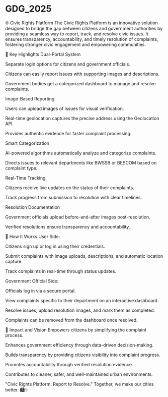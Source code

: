 # GDG_2025
🌐 Civic Rights Platform
The Civic Rights Platform is an innovative solution designed to bridge the gap between citizens and government authorities by providing a seamless way to report, track, and resolve civic issues. It ensures transparency, accountability, and timely resolution of complaints, fostering stronger civic engagement and empowering communities.

🔎 Key Highlights
Dual-Portal System

Separate login options for citizens and government officials.

Citizens can easily report issues with supporting images and descriptions.

Government bodies get a categorized dashboard to manage and resolve complaints.

Image-Based Reporting

Users can upload images of issues for visual verification.

Real-time geolocation captures the precise address using the Geolocation API.

Provides authentic evidence for faster complaint processing.

Smart Categorization

AI-powered algorithms automatically analyze and categorize complaints.

Directs issues to relevant departments like BWSSB or BESCOM based on complaint type.

Real-Time Tracking

Citizens receive live updates on the status of their complaints.

Track progress from submission to resolution with clear timelines.

Resolution Documentation

Government officials upload before-and-after images post-resolution.

Verified resolutions ensure transparency and accountability.

🚀 How It Works
User Side:

Citizens sign up or log in using their credentials.

Submit complaints with image uploads, descriptions, and automatic location capture.

Track complaints in real-time through status updates.

Government Official Side:

Officials log in via a secure portal.

View complaints specific to their department on an interactive dashboard.

Resolve issues, upload resolution images, and mark them as completed.

Complaints can be removed from the dashboard once resolved.

🌱 Impact and Vision
Empowers citizens by simplifying the complaint process.

Enhances government efficiency through data-driven decision-making.

Builds transparency by providing citizens visibility into complaint progress.

Promotes accountability through verified resolution evidence.

Contributes to cleaner, safer, and well-maintained urban environments.

"Civic Rights Platform: Report to Resolve."
Together, we make our cities better. 🏙️✨

